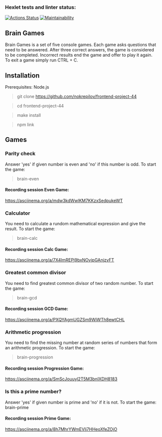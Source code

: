 ### Hexlet tests and linter status:
[![Actions Status](https://github.com/nokrepilov/frontend-project-44/actions/workflows/hexlet-check.yml/badge.svg)](https://github.com/nokrepilov/frontend-project-44/actions)
[![Maintainability](https://api.codeclimate.com/v1/badges/aa586024259c8782a108/maintainability)](https://codeclimate.com/github/nokrepilov/frontend-project-44/maintainability)

## Brain Games

Brain Games is a set of five console games. Each game asks questions that need to be answered. After three correct answers, the game is considered to be completed. Incorrect results end the game and offer to play it again.
To exit a game simply run CTRL + C.

## Installation

Prerequisites: Node.js


 >git clone https://github.com/nokrepilov/frontend-project-44

 >cd frontend-project-44

 >make install

 >npm link


## Games

### Parity check

Answer 'yes' if given number is even and 'no' if this number is odd.
To start the game:
>brain-even
#### Recording session Even Game:
https://asciinema.org/a/mdw3kdWwlKM7KKzxSedpukeWT

### Calculator

You need to calculate a rundom mathematical expression and give the result.
To start the game:
>brain-calc
#### Recording session Calc Game:
 https://asciinema.org/a/7X4lmREPj9bxNOvjpGAnjzvFT

### Greatest common divisor

You need to find greatest common divisor of two random number.
To start the game:
>brain-gcd
#### Recording session GCD Game:
 https://asciinema.org/a/PXQYAgmUGZSm9WjWTh8ewtCHL

### Arithmetic progression

You need to find the missing number at random series of numbers that form an arithmetic progression.
To start the game:
>brain-progression
#### Recording session Progression Game:
https://asciinema.org/a/SmScJouuyl2T5M3bnIXDH8183


### Is this a prime number?

Answer 'yes' if given number is prime and 'no' if it is not.
To start the game:
brain-prime
#### Recording session Prime Game:
https://asciinema.org/a/8h7MhrYWmEVlj7HHeoXfeZOjO



